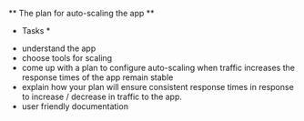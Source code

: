 ** The plan for auto-scaling the app **

* Tasks *
- understand the app
- choose tools for scaling
- come up with a plan to configure auto-scaling when traffic increases the response times of the app remain stable
- explain how your plan will ensure consistent response times in response to increase / decrease in traffic to the app.
- user friendly documentation

